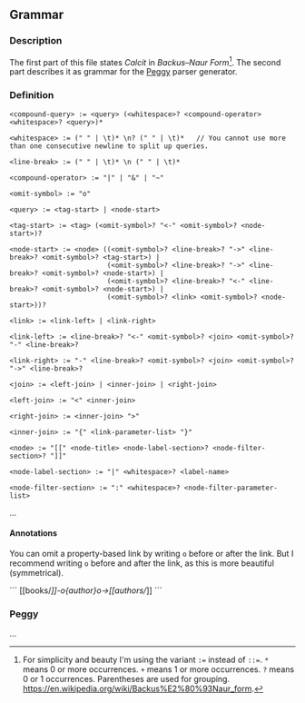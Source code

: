 ## Grammar

### Description

The first part of this file states *Calcit* in *Backus–Naur Form*[^1]. The second part describes it as grammar for the [Peggy](https://peggyjs.org/) parser generator.

### Definition

```
<compound-query> := <query> (<whitespace>? <compound-operator> <whitespace>? <query>)*

<whitespace> := (" " | \t)* \n? (" " | \t)*   // You cannot use more than one consecutive newline to split up queries.

<line-break> := (" " | \t)* \n (" " | \t)*

<compound-operator> := "|" | "&" | "~"

<omit-symbol> := "o"

<query> := <tag-start> | <node-start>

<tag-start> := <tag> (<omit-symbol>? "<-" <omit-symbol>? <node-start>)?

<node-start> := <node> ((<omit-symbol>? <line-break>? "->" <line-break>? <omit-symbol>? <tag-start>) |                        
                        (<omit-symbol>? <line-break>? "->" <line-break>? <omit-symbol>? <node-start>) |
                        (<omit-symbol>? <line-break>? "<-" <line-break>? <omit-symbol>? <node-start>) |
                        (<omit-symbol>? <link> <omit-symbol>? <node-start>))?

<link> := <link-left> | <link-right>

<link-left> := <line-break>? "<-" <omit-symbol>? <join> <omit-symbol>? "-" <line-break>?

<link-right> := "-" <line-break>? <omit-symbol>? <join> <omit-symbol>? "->" <line-break>?

<join> := <left-join> | <inner-join> | <right-join>

<left-join> := "<" <inner-join>

<right-join> := <inner-join> ">"

<inner-join> := "{" <link-parameter-list> "}"

<node> := "[[" <node-title> <node-label-section>? <node-filter-section>? "]]"

<node-label-section> := "|" <whitespace>? <label-name>

<node-filter-section> := ":" <whitespace>? <node-filter-parameter-list>

```

...

#### Annotations

You can omit a property-based link by writing `o` before or after the link. But I recommend writing `o` before and after the link, as this is more beautiful (symmetrical).

´´´
[[books/*]]-o{author}o->[[authors/*]]
´´´

### Peggy

...


[^1]: For simplicity and beauty I'm using the variant `:=` instead of `::=`. `*` means 0 or more occurrences. `+` means 1 or more occurrences. `?` means 0 or 1 occurrences. Parentheses are used for grouping. https://en.wikipedia.org/wiki/Backus%E2%80%93Naur_form. 
